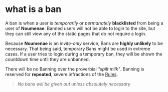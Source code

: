 # what is a ban

A ban is when a user is _temporarily_ or _permanately_ **blacklisted** from being a user of **Noumenae**. Banned users will not be able to login to the site, but they can still view any of the static pages that do not require a login.

Because **Noumenae** is an _invite-only_ service, Bans are **highly unlikely** to be necessary. That being said, temporary Bans might be used in extreme cases. If a user tries to login during a temporary ban, they will be shown the countdown time until they are unbanned.

There will be no Banning over the proverbial _"spilt milk"_. Banning is reserved for **repeated**, severe infractions of the [Rules].

> _No bans will be given out unless absolutely necessary_

[rules]:#/rules